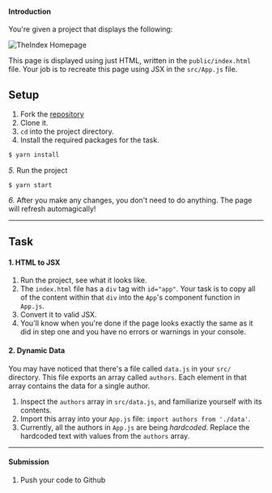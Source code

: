#### Introduction

You're given a project that displays the following:

![TheIndex Homepage](https://i.imgur.com/jytCNwR.png)

This page is displayed using just HTML, written in the `public/index.html` file. Your job is to recreate this page using JSX in the `src/App.js` file.

## Setup

1. Fork the [repository](https://github.com/JoinCODED/RJS2-TheIndex-JSX)
2. Clone it.
3. `cd` into the project directory.
4. Install the required packages for the task.

```bash
$ yarn install
```

_5._ Run the project

```shell
$ yarn start
```

_6._ After you make any changes, you don't need to do anything. The page will refresh automagically!

---

## Task

#### 1. HTML to JSX

1. Run the project, see what it looks like.
2. The `index.html` file has a `div` tag with `id="app"`. Your task is to copy all of the content within that `div` into the `App`'s component function in `App.js`.
3. Convert it to valid JSX.
4. You'll know when you're done if the page looks exactly the same as it did in step one and you have no errors or warnings in your console.

#### 2. Dynamic Data

You may have noticed that there's a file called `data.js` in your `src/` directory. This file exports an array called `authors`. Each element in that array contains the data for a single author.

1. Inspect the `authors` array in `src/data.js`, and familiarize yourself with its contents.
2. Import this array into your `App.js` file: `import authors from './data'`.
3. Currently, all the authors in `App.js` are being _hardcoded_. Replace the hardcoded text with values from the `authors` array.

---

#### Submission

1. Push your code to Github

